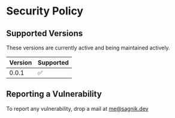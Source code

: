 # Security Policy

## Supported Versions

These versions are currently active and being maintained actively.

| Version | Supported          |
| ------- | ------------------ |
| 0.0.1   | :white_check_mark: |

## Reporting a Vulnerability

To report any vulnerability, drop a mail at me@sagnik.dev

